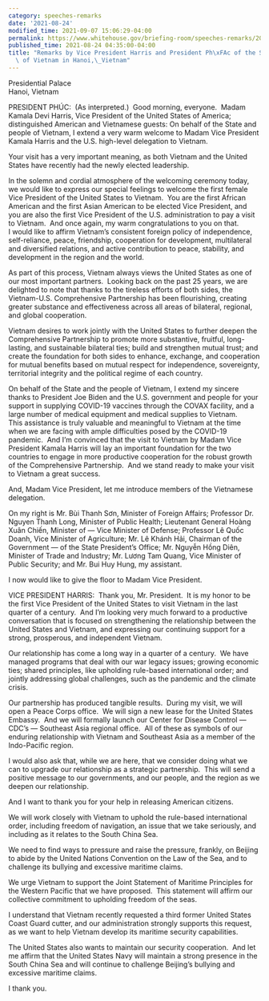 ```yaml
---
category: speeches-remarks
date: '2021-08-24'
modified_time: 2021-09-07 15:06:29-04:00
permalink: https://www.whitehouse.gov/briefing-room/speeches-remarks/2021/08/24/remarks-by-vice-president-harris-and-president-phuc-of-the-socialist-republic-of-vietnam-in-hanoi-vietnam/
published_time: 2021-08-24 04:35:00-04:00
title: "Remarks by Vice President Harris and President Ph\xFAc of the Socialist Republic\
  \ of Vietnam in Hanoi,\_Vietnam"
---
```

 
Presidential Palace  
Hanoi, Vietnam

PRESIDENT PHÚC:  (As interpreted.)  Good morning, everyone.  Madam
Kamala Devi Harris, Vice President of the United States of America;
distinguished American and Vietnamese guests: On behalf of the State and
people of Vietnam, I extend a very warm welcome to Madam Vice President
Kamala Harris and the U.S. high-level delegation to Vietnam.  
  
Your visit has a very important meaning, as both Vietnam and the United
States have recently had the newly elected leadership.  
  
In the solemn and cordial atmosphere of the welcoming ceremony today, we
would like to express our special feelings to welcome the first female
Vice President of the United States to Vietnam.  You are the first
African American and the first Asian American to be elected Vice
President, and you are also the first Vice President of the U.S.
administration to pay a visit to Vietnam.  And once again, my warm
congratulations to you on that.  
I would like to affirm Vietnam’s consistent foreign policy of
independence, self-reliance, peace, friendship, cooperation for
development, multilateral and diversified relations, and active
contribution to peace, stability, and development in the region and the
world.  
  
As part of this process, Vietnam always views the United States as one
of our most important partners.  Looking back on the past 25 years, we
are delighted to note that thanks to the tireless efforts of both sides,
the Vietnam-U.S. Comprehensive Partnership has been flourishing,
creating greater substance and effectiveness across all areas of
bilateral, regional, and global cooperation.  
  
Vietnam desires to work jointly with the United States to further deepen
the Comprehensive Partnership to promote more substantive, fruitful,
long-lasting, and sustainable bilateral ties; build and strengthen
mutual trust; and create the foundation for both sides to enhance,
exchange, and cooperation for mutual benefits based on mutual respect
for independence, sovereignty, territorial integrity and the political
regime of each country.  
  
On behalf of the State and the people of Vietnam, I extend my sincere
thanks to President Joe Biden and the U.S. government and people for
your support in supplying COVID-19 vaccines through the COVAX facility,
and a large number of medical equipment and medical supplies to
Vietnam.  
This assistance is truly valuable and meaningful to Vietnam at the time
when we are facing with ample difficulties posed by the COVID-19
pandemic.  And I’m convinced that the visit to Vietnam by Madam Vice
President Kamala Harris will lay an important foundation for the two
countries to engage in more productive cooperation for the robust growth
of the Comprehensive Partnership.  And we stand ready to make your visit
to Vietnam a great success.   
  
And, Madam Vice President, let me introduce members of the Vietnamese
delegation.   
  
On my right is Mr. Bùi Thanh Sơn, Minister of Foreign Affairs; Professor
Dr. Nguyen Thanh Long, Minister of Public Health; Lieutenant General
Hoàng Xuân Chiến, Minister of — Vice Minister of Defense; Professor Lê
Quốc Doanh, Vice Minister of Agriculture; Mr. Lê Khánh Hải, Chairman of
the Government — of the State President’s Office; Mr. Nguyễn Hồng Diên,
Minister of Trade and Industry; Mr. Lương Tam Quang, Vice Minister of
Public Security; and Mr. Bui Huy Hung, my assistant.   
  
  
I now would like to give the floor to Madam Vice President.   
  
VICE PRESIDENT HARRIS:  Thank you, Mr. President.  It is my honor to be
the first Vice President of the United States to visit Vietnam in the
last quarter of a century.  And I’m looking very much forward to a
productive conversation that is focused on strengthening the
relationship between the United States and Vietnam, and expressing our
continuing support for a strong, prosperous, and independent Vietnam.   
  
Our relationship has come a long way in a quarter of a century.  We have
managed programs that deal with our war legacy issues; growing economic
ties; shared principles, like upholding rule-based international order;
and jointly addressing global challenges, such as the pandemic and the
climate crisis.  
  
Our partnership has produced tangible results.  During my visit, we will
open a Peace Corps office.  We will sign a new lease for the United
States Embassy.  And we will formally launch our Center for Disease
Control — CDC’s — Southeast Asia regional office.  All of these as
symbols of our enduring relationship with Vietnam and Southeast Asia as
a member of the Indo-Pacific region.   
  
I would also ask that, while we are here, that we consider doing what we
can to upgrade our relationship as a strategic partnership.  This will
send a positive message to our governments, and our people, and the
region as we deepen our relationship.   
  
And I want to thank you for your help in releasing American citizens.   
  
We will work closely with Vietnam to uphold the rule-based international
order, including freedom of navigation, an issue that we take seriously,
and including as it relates to the South China Sea.   
  
We need to find ways to pressure and raise the pressure, frankly, on
Beijing to abide by the United Nations Convention on the Law of the Sea,
and to challenge its bullying and excessive maritime claims.   
  
We urge Vietnam to support the Joint Statement of Maritime Principles
for the Western Pacific that we have proposed.  This statement will
affirm our collective commitment to upholding freedom of the seas.   
  
I understand that Vietnam recently requested a third former United
States Coast Guard cutter, and our administration strongly supports this
request, as we want to help Vietnam develop its maritime security
capabilities.   
  
The United States also wants to maintain our security cooperation.  And
let me affirm that the United States Navy will maintain a strong
presence in the South China Sea and will continue to challenge Beijing’s
bullying and excessive maritime claims.   
  
I thank you.
